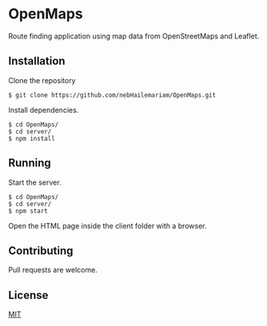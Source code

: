 # OpenMaps

Route finding application using map data from OpenStreetMaps and Leaflet.

## Installation

Clone the repository
```
$ git clone https://github.com/nebHailemariam/OpenMaps.git
```

Install dependencies.
```
$ cd OpenMaps/
$ cd server/
$ npm install
```

## Running
Start the server.
```
$ cd OpenMaps/
$ cd server/
$ npm start 
```
Open the HTML page inside the client folder with a browser.

## Contributing
Pull requests are welcome.

## License
[MIT](https://choosealicense.com/licenses/mit/)
